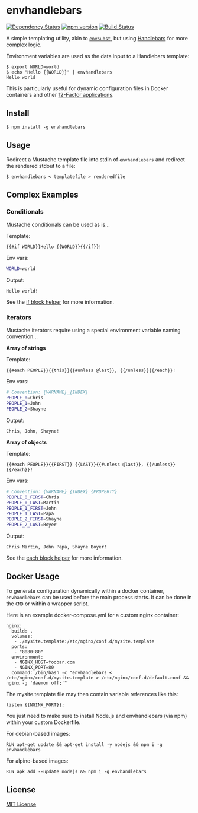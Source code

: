 envhandlebars
=============

[![Dependency Status](https://david-dm.org/cgmartin/envhandlebars.svg)](https://david-dm.org/cgmartin/envhandlebars)
[![npm version](https://badge.fury.io/js/envhandlebars.svg)](http://badge.fury.io/js/envhandlebars)
[![Build Status](https://travis-ci.org/cgmartin/envhandlebars.svg?branch=master)](https://travis-ci.org/cgmartin/envhandlebars)

A simple templating utility, akin to [`envsubst`](http://linuxcommand.org/man_pages/envsubst1.html), but using [Handlebars](http://handlebarsjs.com/) for more complex logic.

Environment variables are used as the data input to a Handlebars template:
```
$ export WORLD=world
$ echo "Hello {{WORLD}}" | envhandlebars
Hello world
```

This is particularly useful for dynamic configuration files in Docker containers and other [12-Factor applications](http://12factor.net/).

## Install

```
$ npm install -g envhandlebars
```

## Usage

Redirect a Mustache template file into stdin of `envhandlebars` and redirect the rendered stdout to a file:
```
$ envhandlebars < templatefile > renderedfile
```

## Complex Examples

### Conditionals

Mustache conditionals can be used as is...

Template:
```
{{#if WORLD}}Hello {{WORLD}}{{/if}}!
```

Env vars:
```bash
WORLD=world
```

Output:
```
Hello world!
```

See the [if block helper](http://handlebarsjs.com/builtin_helpers.html#conditionals) for more information.

### Iterators

Mustache iterators require using a special environment variable naming convention...

**Array of strings**

Template:
```
{{#each PEOPLE}}{{this}}{{#unless @last}}, {{/unless}}{{/each}}!
```

Env vars:
```bash
# Convention: {VARNAME}_{INDEX}
PEOPLE_0=Chris
PEOPLE_1=John
PEOPLE_2=Shayne
```

Output:
```
Chris, John, Shayne!
```

**Array of objects**

Template:
```
{{#each PEOPLE}}{{FIRST}} {{LAST}}{{#unless @last}}, {{/unless}}{{/each}}!
```

Env vars:
```bash
# Convention: {VARNAME}_{INDEX}_{PROPERTY}
PEOPLE_0_FIRST=Chris
PEOPLE_0_LAST=Martin
PEOPLE_1_FIRST=John
PEOPLE_1_LAST=Papa
PEOPLE_2_FIRST=Shayne
PEOPLE_2_LAST=Boyer
```

Output:
```
Chris Martin, John Papa, Shayne Boyer!
```

See the [each block helper](http://handlebarsjs.com/builtin_helpers.html#iteration) for more information.

## Docker Usage

To generate configuration dynamically within a docker container, `envhandlebars` can be used before the main process starts. It can be done in the `CMD` or within a wrapper script.

Here is an example docker-compose.yml for a custom nginx container:
```
nginx:
  build: .
  volumes:
   - ./mysite.template:/etc/nginx/conf.d/mysite.template
  ports:
   - "8080:80"
  environment:
   - NGINX_HOST=foobar.com
   - NGINX_PORT=80
  command: /bin/bash -c "envhandlebars < /etc/nginx/conf.d/mysite.template > /etc/nginx/conf.d/default.conf && nginx -g 'daemon off;'"
```

The mysite.template file may then contain variable references like this:
```
listen {{NGINX_PORT}};
```

You just need to make sure to install Node.js and envhandlebars (via npm) within your custom Dockerfile.

For debian-based images:
```
RUN apt-get update && apt-get install -y nodejs && npm i -g envhandlebars
```

For alpine-based images:
```
RUN apk add --update nodejs && npm i -g envhandlebars
```

## License

[MIT License](http://cgm.mit-license.org/)
